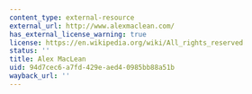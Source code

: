 ```yaml
---
content_type: external-resource
external_url: http://www.alexmaclean.com/
has_external_license_warning: true
license: https://en.wikipedia.org/wiki/All_rights_reserved
status: ''
title: Alex MacLean
uid: 94d7cec6-a7fd-429e-aed4-0985bb88a51b
wayback_url: ''
---
```

